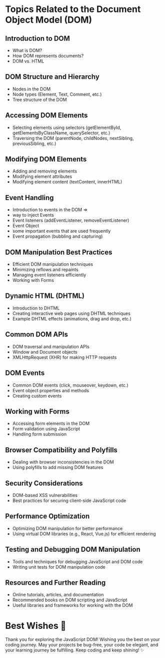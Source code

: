 # Topics Related to the Document Object Model (DOM)

## Introduction to DOM
- What is DOM?
- How DOM represents documents?
- DOM vs. HTML

## DOM Structure and Hierarchy
- Nodes in the DOM
- Node types (Element, Text, Comment, etc.)
- Tree structure of the DOM

## Accessing DOM Elements
- Selecting elements using selectors (getElementById, getElementsByClassName, querySelector, etc.)
- Traversing the DOM (parentNode, childNodes, nextSibling, previousSibling, etc.)

## Modifying DOM Elements
- Adding and removing elements
- Modifying element attributes
- Modifying element content (textContent, innerHTML)

## Event Handling
- Introduction to events in the DOM =>
- way to inject Events
- Event listeners (addEventListener, removeEventListener)
- Event Object
- some important events that are used frequently
- Event propagation (bubbling and capturing)

## DOM Manipulation Best Practices
- Efficient DOM manipulation techniques
- Minimizing reflows and repaints
- Managing event listeners efficiently
- Working with Forms

## Dynamic HTML (DHTML)
- Introduction to DHTML
- Creating interactive web pages using DHTML techniques
- Example DHTML effects (animations, drag and drop, etc.)

## Common DOM APIs
- DOM traversal and manipulation APIs
- Window and Document objects
- XMLHttpRequest (XHR) for making HTTP requests

## DOM Events
- Common DOM events (click, mouseover, keydown, etc.)
- Event object properties and methods
- Creating custom events

## Working with Forms
- Accessing form elements in the DOM
- Form validation using JavaScript
- Handling form submission

## Browser Compatibility and Polyfills
- Dealing with browser inconsistencies in the DOM
- Using polyfills to add missing DOM features

## Security Considerations
- DOM-based XSS vulnerabilities
- Best practices for securing client-side JavaScript code

## Performance Optimization
- Optimizing DOM manipulation for better performance
- Using virtual DOM libraries (e.g., React, Vue.js) for efficient rendering

## Testing and Debugging DOM Manipulation
- Tools and techniques for debugging JavaScript and DOM code
- Writing unit tests for DOM manipulation code

## Resources and Further Reading
- Online tutorials, articles, and documentation
- Recommended books on DOM scripting and JavaScript
- Useful libraries and frameworks for working with the DOM



# Best Wishes 🌟

Thank you for exploring the JavaScript DOM! Wishing you the best on your coding journey. May your projects be bug-free, your code be elegant, and your learning journey be fulfilling. Keep coding and keep shining! ✨